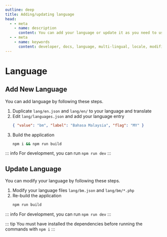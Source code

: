 ```yaml
---
outline: deep
title: Adding/updating language
head:
  - - meta
    - name: description
      content: You can add your language or update it as you need to use Stock Manage Advance in your local language
  - - meta
    - name: keywords
      content: developer, docs, language, multi-lingual, locale, modifications, customizations, php, laravel, vuejs, inertia, tecdiay
---
```


# Language

## Add New Language

You can add language by following these steps.

1. Duplicate `lang/en.json` and `lang/en/` to your language and translate
2. Edit `lang/languages.json` and add your language entry
   ```json
   { "value": "bm", "label": "Bahasa Malaysia", "flag": "MY" }
   ```
3. Build the application
   ```sh
   npm i && npm run build
   ```

::: info For development, you can run `npm run dev`
:::

## Update Language

You can modify your language by following these steps.

1. Modify your language files `lang/bm.json` and `lang/bm/*.php`
2. Re-build the application
   ```sh
   npm run build
   ```

::: info For development, you can run `npm run dev`
:::

::: tip You must have installed the dependencies before running the commands with `npm i`
:::
